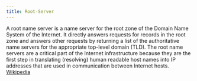 ```yaml
---
title: Root-Server
---
```


A root name server is a name server for the root zone of the Domain Name System of the Internet. It directly answers requests for records in
the root zone and answers other requests by returning a list of the authoritative name servers for the appropriate top-level domain (TLD).
The root name servers are a critical part of the Internet infrastructure because they are the first step in translating (resolving) human
readable host names into IP addresses that are used in communication between Internet hosts.
<a href="https://en.wikipedia.org/wiki/Root_name_server" target="_blank">Wikipedia</a>